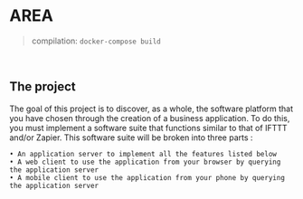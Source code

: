 # AREA

> compilation: `docker-compose build`

<br>

## The project

The goal of this project is to discover, as a whole, the software platform that you have chosen through the creation of a business application.
To do this, you must implement a software suite that functions similar to that of IFTTT and/or Zapier.
This software suite will be broken into three parts : <br>

```
• An application server to implement all the features listed below
• A web client to use the application from your browser by querying the application server
• A mobile client to use the application from your phone by querying the application server
```

